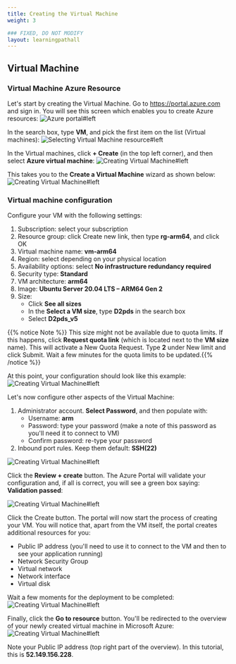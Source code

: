 ```yaml
---
title: Creating the Virtual Machine
weight: 3

### FIXED, DO NOT MODIFY
layout: learningpathall
---
```


## Virtual Machine

### Virtual Machine Azure Resource
Let's start by creating the Virtual Machine. Go to https://portal.azure.com and sign in. You will see this screen which enables you to create Azure resources:
![Azure portal#left](figures/01.png "Figure 1. A fragment of the Azure Portal")

In the search box, type **VM**, and pick the first item on the list (Virtual machines):
![Selecting Virtual Machine resource#left](figures/02.png "Figure 2. Selecting the virtual machine Azure resource")

In the Virtual machines, click **+ Create** (in the top left corner), and then select **Azure virtual machine**:
![Creating Virtual Machine#left](figures/03.png "Figure 3. Creating the virtual machine")

This takes you to the **Create a Virtual Machine** wizard as shown below:
![Creating Virtual Machine#left](figures/04.png "Figure 4. Virtual machine wizard")

### Virtual machine configuration
Configure your VM with the following settings:

1. Subscription: select your subscription
2. Resource group: click Create new link, then type **rg-arm64**, and click OK
3. Virtual machine name: **vm-arm64**
4. Region: select depending on your physical location
5. Availability options: select **No infrastructure redundancy required**
6. Security type: **Standard**
7. VM architecture: **arm64**
8. Image: **Ubuntu Server 20.04 LTS – ARM64 Gen 2**
9. Size:
    * Click **See all sizes**
    * In the **Select a VM size**, type **D2pds** in the search box
    * Select **D2pds_v5**

{{% notice Note %}} This size might not be available due to quota limits. If this happens, click **Request quota link** (which is located next to the **VM size** name). This will activate a New Quota Request. Type **2** under New limit and click Submit. Wait a few minutes for the quota limits to be updated.{{% /notice %}}

At this point, your configuration should look like this example:
![Creating Virtual Machine#left](figures/05.png "Figure 5. Virtual machine wizard (configured)")

Let's now configure other aspects of the Virtual Machine:
1.	Administrator account. **Select Password**, and then populate with:
    * Username: **arm**
    * Password: type your password (make a note of this password as you'll need it to connect to VM)
    * Confirm password: re-type your password
2.	Inbound port rules. Keep them default: **SSH(22)**

![Creating Virtual Machine#left](figures/06.png "Figure 6. Administrator account and inbound rules of the virtual machine")

Click the **Review + create** button. The Azure Portal will validate your configuration and, if all is correct, you will see a green box saying: **Validation passed**: 

![Creating Virtual Machine#left](figures/07.png "Figure 7. A summary of the create virtual machine wizard")

Click the Create button. The portal will now start the process of creating your VM. You will notice that, apart from the VM itself, the portal creates additional resources for you: 
* Public IP address (you'll need to use it to connect to the VM and then to see your application running)
* Network Security Group
* Virtual network
* Network interface
* Virtual disk

Wait a few moments for the deployment to be completed:
![Creating Virtual Machine#left](figures/08.png "Figure 8. A confirmation screen")

Finally, click the **Go to resource** button. You'll be redirected to the overview of your newly created virtual machine in Microsoft Azure:
![Creating Virtual Machine#left](figures/09.png "Figure 9. An overview of the virtual machine")

Note your Public IP address (top right part of the overview). In this tutorial, this is **52.149.156.228**.
